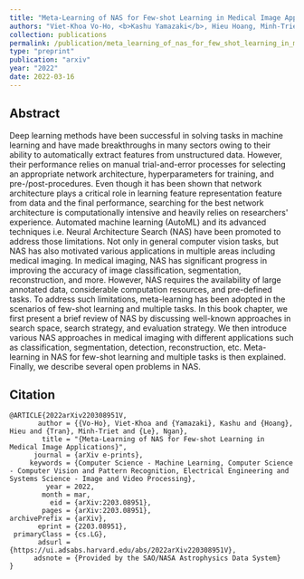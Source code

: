 ```yaml
---
title: "Meta-Learning of NAS for Few-shot Learning in Medical Image Applications"
authors: "Viet-Khoa Vo-Ho, <b>Kashu Yamazaki</b>, Hieu Hoang, Minh-Triet Tran, Ngan Le"
collection: publications
permalink: /publication/meta_learning_of_nas_for_few_shot_learning_in_medical_image_applications
type: "preprint"
publication: "arxiv"
year: "2022"
date: 2022-03-16
---
```


## Abstract
Deep learning methods have been successful in solving tasks in machine learning and have made breakthroughs in many sectors owing to their ability to automatically extract features from unstructured data. However, their performance relies on manual trial-and-error processes for selecting an appropriate network architecture, hyperparameters for training, and pre-/post-procedures. Even though it has been shown that network architecture plays a critical role in learning feature representation feature from data and the final performance, searching for the best network architecture is computationally intensive and heavily relies on researchers' experience. Automated machine learning (AutoML) and its advanced techniques i.e. Neural Architecture Search (NAS) have been promoted to address those limitations. Not only in general computer vision tasks, but NAS has also motivated various applications in multiple areas including medical imaging. In medical imaging, NAS has significant progress in improving the accuracy of image classification, segmentation, reconstruction, and more. However, NAS requires the availability of large annotated data, considerable computation resources, and pre-defined tasks. To address such limitations, meta-learning has been adopted in the scenarios of few-shot learning and multiple tasks. 
In this book chapter, we first present a brief review of NAS by discussing well-known approaches in search space, search strategy, and evaluation strategy. We then introduce various NAS approaches in medical imaging with different applications such as classification, segmentation, detection, reconstruction, etc. Meta-learning in NAS for few-shot learning and multiple tasks is then explained. Finally, we describe several open problems in NAS.

## Citation
```
@ARTICLE{2022arXiv220308951V,
       author = {{Vo-Ho}, Viet-Khoa and {Yamazaki}, Kashu and {Hoang}, Hieu and {Tran}, Minh-Triet and {Le}, Ngan},
        title = "{Meta-Learning of NAS for Few-shot Learning in Medical Image Applications}",
      journal = {arXiv e-prints},
     keywords = {Computer Science - Machine Learning, Computer Science - Computer Vision and Pattern Recognition, Electrical Engineering and Systems Science - Image and Video Processing},
         year = 2022,
        month = mar,
          eid = {arXiv:2203.08951},
        pages = {arXiv:2203.08951},
archivePrefix = {arXiv},
       eprint = {2203.08951},
 primaryClass = {cs.LG},
       adsurl = {https://ui.adsabs.harvard.edu/abs/2022arXiv220308951V},
      adsnote = {Provided by the SAO/NASA Astrophysics Data System}
}
```
